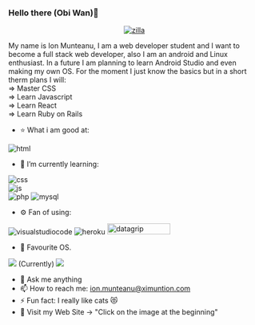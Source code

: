 ### Hello there (Obi Wan)👋

<p align="center">
   <a href="https://www.ximuntion.com">
      <img src="https://i.ibb.co/TcmQJsd/Zilla.png" alt="zilla" />
   </a>
   
   My name is Ion Munteanu, I am a web developer student and I want to become a full stack web developer, also I am an android and Linux enthusiast.
   In a future I am planning to learn Android Studio and even making my own OS.
   For the moment I just know the basics but in a short therm plans I will:
	<br/>
	   => Master CSS
	<br/>
	   => Learn Javascript
	<br/>
	   => Learn React
	<br/>
	   => Learn Ruby on Rails
</p>

- ⭐ What i am good at:

<p align="left">
   <img src="https://img.shields.io/badge/HTML5-E34F26?style=for-the-badge&logo=html5&logoColor=white" alt="html"/>
</p>

- 🌱 I’m currently learning:
<p align="left">
   <img src="https://img.shields.io/badge/CSS3-1572B6?style=for-the-badge&logo=css3&logoColor=white" alt="css"/>
   <br>
   <img src="https://img.shields.io/badge/JavaScript-F7DF1E?style=for-the-badge&logo=javascript&logoColor=black" alt="js"/>
   <br>
   <img src="https://img.shields.io/badge/php-%23777BB4.svg?style=for-the-badge&logo=php&logoColor=white" alt="php"/>
   <img src="https://img.shields.io/badge/MySQL-00000F?style=for-the-badge&logo=mysql&logoColor=white" alt="mysql"/>
</p>

- ⚙️ Fan of using:
<p align="left">
   <img src='https://img.shields.io/badge/Visual_Studio_Code-0078D4?style=for-the-badge&logo=visual%20studio%20code&logoColor=white' alt="visualstudiocode"/>
   <img src="https://img.shields.io/badge/Google_Cloud-4285F4?style=for-the-badge&logo=google-cloud&logoColor=white" alt="heroku"/>
   <img src="https://cdn.worldvectorlogo.com/logos/datagrip.svg" alt="datagrip" height="21.6" width="126.5"/>
</p>

- 🐧 Favourite OS.
<p align="left">
   <img src="https://img.shields.io/badge/Windows-0078D6?style=for-the-badge&logo=windows&logoColor=white" /> (Currently)
   <img src="https://img.shields.io/badge/Linux_Mint-87CF3E?style=for-the-badge&logo=linux-mint&logoColor=white" />
</p>

- 💬 Ask me anything
- 📫 How to reach me: ion.munteanu@ximuntion.com
- ⚡ Fun fact: I really like cats 😻
- 📑 Visit my Web Site -> "Click on the image at the beginning"

